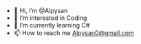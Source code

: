 - 👋 Hi, I’m @Alpysan
- 👀 I’m interested in Coding
- 🌱 I’m currently learning C#
- 📫 How to reach me Alpysan0@gmail.com

<!---
Alpysan/Alpysan is a ✨ special ✨ repository because its `README.md` (this file) appears on your GitHub profile.
You can click the Preview link to take a look at your changes.
--->
